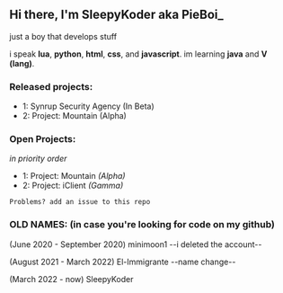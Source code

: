 Hi there, I'm SleepyKoder aka PieBoi_
-----------------------------------------
just a boy that develops stuff


i speak **lua**, **python**, **html**, **css**, and **javascript**. im learning **java** and **V (lang)**.

### Released projects:
- 1: Synrup Security Agency (In Beta)
- 2: Project: Mountain (Alpha)
### Open Projects:
*in priority order*
- 1: Project: Mountain *(Alpha)*
- 2: Project: iClient *(Gamma)*

`Problems? add an issue to this repo`

### OLD NAMES: (in case you're looking for code on my github)

(June 2020 - September 2020) minimoon1
--i deleted the account--

(August 2021 - March 2022) El-Immigrante
--name change--

(March 2022 - now) SleepyKoder
